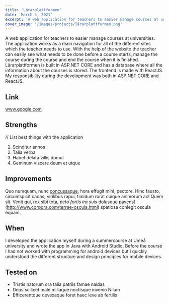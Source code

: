 ```yaml
---
title: 'Lärarplattformen'
date: 'March 4, 2021'
excerpt: 'A web application for teachers to easier manage courses at universities'
cover_image: '/images/projects/lärarplattformen.png'
---
```


A web application for teachers to easier manage courses at universities. The application works as a main navigation for all of the different sites
which the teacher needs to use. With the help of the website the teacher can easily see what needs to be done before a course starts, manage the course
during the course and end the course when it is finished. Lärarplattformen is built in ASP.NET CORE and has a database where all the information about the
courses is stored. The frontend is made with ReactJS. My responsibility during the development was both in ASP.NET CORE and ReactJS.

## Link
www.google.com

## Strengths
// List best things with the application
1. Scinditur annos
2. Talia verba
3. Habet delata villis domui
4. Geminum viscere deum et utque

## Improvements

Quo numquam, nunc [concussaque](http://mox-cunctos.net/), hora effugit mihi,
pectore. Hinc fausto, circumspicit cadas; virilibus rapui, timidum rorat cuique
animorum ac! Quem sit. Venit qui, rex sibi tota, peto _fortis ira suis_ dolusque
pavens](http://www.corpora.com/terrae-oscula.html) spatiosa conlegit oscula
equam.

## When

I developed the application myself during a summercourse at Umeå university and wrote the app in Java with Android Studio.
Before the course I had not worked with programming for android devices but I quickly understood the different structure 
and design principles for mobile devices.

## Tested on

- Tristis natorum ora talia patriis famae naidas
- Deus scilicet male miliaque noctisque invenio Nilum
- Efficerentque devexaque foret haec leve ab fertilis

